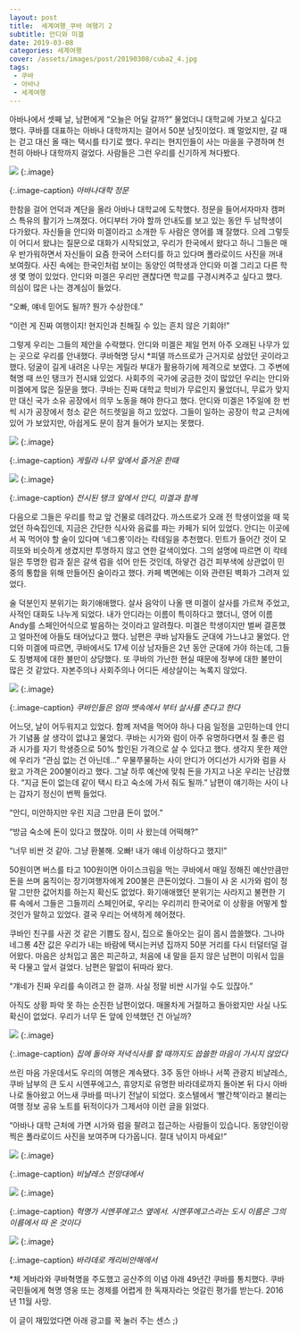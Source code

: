 ```yaml
---
layout: post
title:  세계여행_쿠바 여행기 2
subtitle: 안디와 미겔   
date: 2019-03-08
categories: 세계여행    
cover: /assets/images/post/20190308/cuba2_4.jpg
tags: 
 - 쿠바
 - 아바나
 - 세계여행
---
```


아바나에서 셋째 날, 남편에게 “오늘은 어딜 갈까?” 물었더니 대학교에 가보고 싶다고 했다. 쿠바를 대표하는 아바나 대학까지는 걸어서 50분 남짓이었다. 꽤 멀었지만, 갈 때는 걷고 대신 올 때는 택시를 타기로 했다. 우리는 현지인들이 사는 마을을 구경하며 천천히 아바나 대학까지 걸었다. 사람들은 그런 우리를 신기하게 쳐다봤다.

 ![](/assets/images/post/20190308/cuba2_1.jpg)
{:.image}

{:.image-caption}
*아바나대학 정문*

한참을 걸어 언덕과 계단을 올라 아바나 대학교에 도착했다. 정문을 들어서자마자 캠퍼스 특유의 활기가 느껴졌다. 어디부터 가야 할까 안내도를 보고 있는 동안 두 남학생이 다가왔다. 자신들을 안디와 미겔이라고 소개한 두 사람은 영어를 꽤 잘했다. 으레 그렇듯이 어디서 왔냐는 질문으로 대화가 시작되었고, 우리가 한국에서 왔다고 하니 그들은 매우 반가워하면서 자신들이 요즘 한국어 스터디를 하고 있다며 폴라로이드 사진을 꺼내 보여줬다. 사진 속에는 한국인처럼 보이는 동양인 여학생과 안디와 미겔 그리고 다른 학생 몇 명이 있었다. 안디와 미겔은 우리만 괜찮다면 학교를 구경시켜주고 싶다고 했다. 의심이 많은 나는 경계심이 들었다.

“오빠, 얘네 믿어도 될까? 뭔가 수상한데.”

“이런 게 진짜 여행이지! 현지인과 친해질 수 있는 흔치 않은 기회야!”

그렇게 우리는 그들의 제안을 수락했다. 안디와 미겔은 제일 먼저 아주 오래된 나무가 있는 곳으로 우리를 안내했다. 쿠바혁명 당시 *피델 까스뜨로가 근거지로 삼았던 곳이라고 했다. 덩굴이 길게 내려온 나무는 게릴라 부대가 활용하기에 제격으로 보였다. 그 주변에 혁명 때 쓰인 탱크가 전시돼 있었다. 사회주의 국가에 궁금한 것이 많았던 우리는 안디와 미겔에게 많은 질문을 했다. 쿠바는 진짜 대학교 학비가 무료인지 물었더니, 무료가 맞지만 대신 국가 소유 공장에서 의무 노동을 해야 한다고 했다. 안디와 미겔은 1주일에 한 번씩 시가 공장에서 청소 같은 허드렛일을 하고 있었다. 그들이 일하는 공장이 학교 근처에 있어 가 보았지만, 아쉽게도 문이 잠겨 들어가 보지는 못했다.

 ![](/assets/images/post/20190308/cuba2_2.jpg)
{:.image}

{:.image-caption}
*게릴라 나무 앞에서 즐거운 한때*

 ![](/assets/images/post/20190308/cuba2_3.jpg)
{:.image}

{:.image-caption}
*전시된 탱크 앞에서 안디, 미겔과 함께*

다음으로 그들은 우리를 학교 앞 건물로 데려갔다. 까스뜨로가 오래 전 학생이었을 때 묵었던 하숙집인데, 지금은 간단한 식사와 음료를 파는 카페가 되어 있었다. 안디는 이곳에서 꼭 먹어야 할 술이 있다며 ‘네그롱’이라는 칵테일을 추천했다. 민트가 들어간 것이 모히또와 비슷하게 생겼지만 투명하지 않고 연한 갈색이었다. 그의 설명에 따르면 이 칵테일은 투명한 럼과 짙은 갈색 럼을 섞어 만든 것인데, 하얗건 검건 피부색에 상관없이 민중의 통합을 위해 만들어진 술이라고 했다. 카페 벽면에는 이와 관련된 벽화가 그려져 있었다.

술 덕분인지 분위기는 화기애애했다. 살사 음악이 나올 땐 미겔이 살사를 가르쳐 주었고, 사적인 대화도 나누게 되었다. 내가 안디라는 이름이 특이하다고 했더니, 영어 이름 Andy를 스페인어식으로 발음하는 것이라고 알려줬다. 미겔은 학생이지만 벌써 결혼했고 얼마전에 아들도 태어났다고 했다. 남편은 쿠바 남자들도 군대에 가느냐고 물었다. 안디와 미겔에 따르면, 쿠바에서도 17세 이상 남자들은 2년 동안 군대에 가야 하는데, 그들도 징병제에 대한 불만이 상당했다. 또 쿠바의 가난한 현실 때문에 정부에 대한 불만이 많은 것 같았다. 자본주의나 사회주의나 어디든 세상살이는 녹록지 않았다.  

 ![](/assets/images/post/20190308/cuba2_4.jpg)
{:.image}

{:.image-caption}
*쿠바인들은 엄마 뱃속에서 부터 살사를 춘다고 한다*

어느덧, 날이 어두워지고 있었다. 함께 저녁을 먹어야 하나 다음 일정을 고민하는데 안디가 기념품 살 생각이 없냐고 물었다. 쿠바는 시가와 럼이 아주 유명하다면서 질 좋은 럼과 시가를 자기 학생증으로 50% 할인된 가격으로 살 수 있다고 했다. 생각지 못한 제안에 우리가 “관심 없는 건 아닌데…” 우물쭈물하는 사이 안디가 어디선가 시가와 럼을 사 왔고 가격은 200불이라고 했다. 그날 하루 예산에 맞춰 돈을 가지고 나온 우리는 난감했다. “지금 돈이 없는데 같이 택시 타고 숙소에 가서 줘도 될까.” 남편이 얘기하는 사이 나는 갑자기 정신이 번쩍 들었다. 

“안디, 미안하지만 우린 지금 그만큼 돈이 없어.”

“방금 숙소에 돈이 있다고 했잖아. 이미 사 왔는데 어떡해?”

“너무 비싼 것 같아. 그냥 환불해. 오빠! 내가 얘네 이상하다고 했지!”

50원이면 버스를 타고 100원이면 아이스크림을 먹는 쿠바에서 매일 정해진 예산만큼만 돈을 쓰며 움직이는 장기여행자에게 200불은 큰돈이었다. 그들이 사 온 시가와 럼이 정말 그만한 값어치를 하는지 확신도 없었다. 화기애애했던 분위기는 사라지고 불편한 기류 속에서 그들은 그들끼리 스페인어로, 우리는 우리끼리 한국어로 이 상황을 어떻게 할 것인가 말하고 있었다. 결국 우리는 어색하게 헤어졌다. 

쿠바인 친구를 사귄 것 같은 기쁨도 잠시, 집으로 돌아오는 길이 몹시 씁쓸했다. 그나마 네그롱 4잔 값은 우리가 내는 바람에 택시는커녕 집까지 50분 거리를 다시 터덜터덜 걸어왔다. 마음은 상처입고 몸은 피곤하고, 처음에 내 말을 듣지 않은 남편이 미워서 입을 꾹 다물고 앞서 걸었다. 남편은 말없이 뒤따라 왔다. 

“걔네가 진짜 우리를 속이려고 한 걸까. 사실 정말 비싼 시가일 수도 있잖아.” 

아직도 상황 파악 못 하는 순진한 남편이었다. 매몰차게 거절하고 돌아왔지만 사실 나도 확신이 없었다. 우리가 너무 돈 앞에 인색했던 건 아닐까?

 ![](/assets/images/post/20190308/cuba2_5.jpg)
{:.image}

{:.image-caption}
*집에 돌아와 저녁식사를 할 때까지도 씁쓸한 마음이 가시지 않았다*

쓰린 마음 가운데서도 우리의 여행은 계속됐다. 3주 동안 아바나 서쪽 관광지 비냘레스, 쿠바 남부의 큰 도시 시엔푸에고스, 휴양지로 유명한 바라데로까지 돌아본 뒤 다시 아바나로 돌아왔고 어느새 쿠바를 떠나기 전날이 되었다. 호스텔에서 ‘빨간책’이라고 불리는 여행 정보 공유 노트를 뒤적이다가 그제서야 이런 글을 읽었다.

“아바나 대학 근처에 가면 시가와 럼을 팔려고 접근하는 사람들이 있습니다. 동양인이랑 찍은 폴라로이드 사진을 보여주며 다가옵니다. 절대 낚이지 마세요!”

 ![](/assets/images/post/20190308/cuba2_6.jpg)
{:.image}

{:.image-caption}
*비냘레스 전망대에서*

 ![](/assets/images/post/20190308/cuba2_7.jpg)
{:.image}

{:.image-caption}
*혁명가 시엔푸에고스 옆에서. 시엔푸에고스라는 도시 이름은 그의 이름에서 따 온 것이다*  

 ![](/assets/images/post/20190308/cuba2_8.jpg)
{:.image}

{:.image-caption}
*바라데로 캐리비안해에서*

*체 게바라와 쿠바혁명을 주도했고 공산주의 이념 아래 49년간 쿠바를 통치했다. 쿠바 국민들에게 혁명 영웅 또는 경제를 어렵게 한 독재자라는 엇갈린 평가를 받는다. 2016년 11월 사망.

이 글이 재밌었다면 아래 광고를 꾹 눌러 주는 센스 ;)